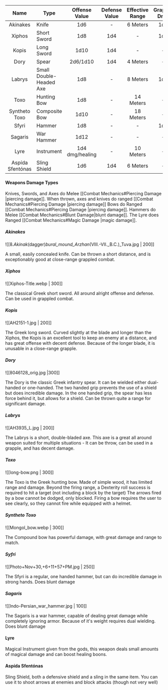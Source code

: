 
|       Name       | Type                    |  Offense Value  | Defense Value | Effective Range | Grapple Dmg | Might Required | Damage Type |
| :--------------: | ----------------------- | :-------------: | :-----------: | :-------------: | :---------: | :------------: | ----------- |
|     Akinakes     | Knife                   |       1d6       |       -       |    6 Meters     |     1d8     |       -        | Piercing    |
|      Xiphos      | Short Sword             |       1d8       |      1d4      |        -        |     1d4     |       -        | Piercing    |
|      Kopis       | Long Sword              |      1d10       |      1d4      |        -        |      -      |       6        | Piercing    |
|       Dory       | Spear                   |    2d6/1d10     |      1d4      |    4 Meters     |      -      |       -        | Piercing    |
|      Labrys      | Small Double-Headed Axe |       1d8       |       -       |    8 Meters     |     1d6     |       -        | Piercing    |
|       Toxo       | Hunting Bow             |       1d8       |       -       |    14 Meters    |      -      |       -        | Piercing    |
|  Syntheto Toxo   | Composite Bow           |      1d10       |       -       |    18 Meters    |      -      |       -        | Piercing    |
|      Sfyri       | Hammer                  |       1d8       |       -       |        -        |     1d6     |       6        | Blunt       |
|     Sagaris      | War Hammer              |      1d12       |       -       |        -        |      -      |       8        | Blunt       |
|       Lyre       | Instrument              | 1d4 dmg/healing |       -       |    10 Meters    |      -      |       -        | Magic       |
| Aspída Sfentónas | Sling Shield            |       1d6       |      1d4      |    6 Meters     |      -      |       -        | Blunt       |




#### Weapons Damage Types
Knives, Swords, and Axes do Melee [[Combat Mechanics#Piercing Damage |piercing damage]].
When thrown, axes and knives do ranged [[Combat Mechanics#Piercing Damage |piercing damage]]
Bows do Ranged [[Combat Mechanics#Piercing Damage |piercing damage]].
Hammers do Melee [[Combat Mechanics#Blunt Damage|blunt damage]].
The Lyre does Ranged [[Combat Mechanics#Magic Damage |magic damage]].

##### Akinakes
![[8._Akinak_(dagger)_bural_mound_Arzhan_(VIII.-VII._B.C.)_Tuva.jpg | 200]] 

A small, easily concealed knife.
Can be thrown a short distance, and is exceptionably good at close-range grappled combat.

##### Xiphos
![[Xiphos-Title.webp | 300]]

The classical Greek short sword. 
All around alright offense and defense.
Can be used in grappled combat.

##### Kopis
![[AH2151-1.jpg | 200]]

The Greek long sword.
Curved slightly at the blade and longer than the Xiphos, the Kopis is an excellent tool to keep an enemy at a distance, and has great offense with decent defense. Because of the longer blade, it is unusable in a close-range grapple.

##### Dory
![[8046128_orig.jpg |300]]

The Dory is the classic Greek infantry spear.
It can be wielded either dual-handed or one-handed.
The two handed grip prevents the use of a shield but does incredible damage.
In the one handed grip, the spear has less force behind it, but allows for a shield.
Can be thrown quite a range for significant damage.

##### Labrys
![[AH3935_L.jpg | 200]]

The Labrys is a short, double-bladed axe.
This axe is a great all around weapon suited for multiple situations - 
It can be throw, can be used in a grapple, and has decent damage.

##### Toxo
![[long-bow.png | 300]]

The Toxo is the Greek hunting bow.
Made of simple wood, it has limited range and damage.
Beyond the firing range, a Dexterity roll success is required to hit a target (not including a block by the target)
The arrows fired by a bow cannot be dodged, only blocked.
Firing a bow requires the user to see clearly, so they cannot fire while equipped with a helmet.
##### Syntheto Toxo
![[Mongol_bow.webp | 300]]

The Compound bow has powerful damage, with great damage and range to match. 

##### Syfri
![[Photo+Nov+30,+6+11+57+PM.jpg | 250]]

The Sfyri is a regular, one handed hammer, but can do incredible damage in strong hands. Does blunt damage

##### Sagaris
![[Indo-Persian_war_hammer.jpg | 100]]

The Sagaris is a war hammer, capable of dealing great damage while completely ignoring armor. Because of it's weight requires dual wielding.
Does blunt damage

#### Lyre
Magical Instrument given from the gods, this weapon deals small amounts of magical damage and can boost healing boons. 

#### Aspída Sfentónas
Sling Shield, both a defensive shield and a sling in the same item.
You can use it to shoot arrows at enemies and block attacks (though not very well)